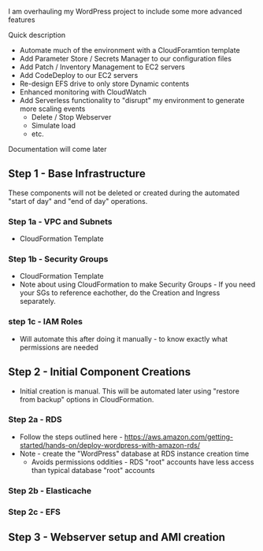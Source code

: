 I am overhauling my WordPress project to include some more advanced features

Quick description

* Automate much of the environment with a CloudForamtion template
* Add Parameter Store / Secrets Manager to our configuration files
* Add Patch / Inventory Management to EC2 servers
* Add CodeDeploy to our EC2 servers
* Re-design EFS drive to only store Dynamic contents
* Enhanced monitoring with CloudWatch
* Add Serverless functionality to "disrupt" my environment to generate more scaling events
  * Delete / Stop Webserver
  * Simulate load
  * etc.

Documentation will come later

## Step 1 - Base Infrastructure

These components will not be deleted or created during the automated "start of day" and "end of day" operations. 

### Step 1a - VPC and Subnets

* CloudFormation Template

### Step 1b - Security Groups

* CloudFormation Template
 * Note about using CloudFormation to make Security Groups - If you need your SGs to reference eachother, do the Creation and Ingress separately. 
 
 ### step 1c - IAM Roles
 * Will automate this after doing it manually - to know exactly what permissions are needed
 
 ## Step 2 - Initial Component Creations
 
 * Initial creation is manual. This will be automated later using "restore from backup" options in CloudFormation.
 
 ### Step 2a - RDS
 * Follow the steps outlined here - https://aws.amazon.com/getting-started/hands-on/deploy-wordpress-with-amazon-rds/
 * Note - create the "WordPress" database at RDS instance creation time
   * Avoids permissions oddities - RDS "root" accounts have less access than typical database "root" accounts
 
 ### Step 2b - Elasticache
 
 ### Step 2c - EFS
 
 ## Step 3 - Webserver setup and AMI creation
